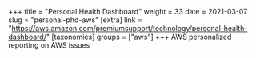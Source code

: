 +++
title = "Personal Health Dashboard"
weight = 33
date = 2021-03-07
slug = "personal-phd-aws"
[extra]
link = "https://aws.amazon.com/premiumsupport/technology/personal-health-dashboard/"
[taxonomies]
groups = ["aws"]
+++
AWS personalized reporting on AWS issues


